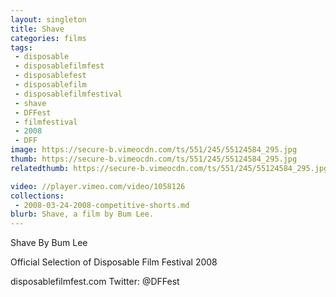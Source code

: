 ```yaml
---
layout: singleton
title: Shave
categories: films
tags:
 - disposable
 - disposablefilmfest
 - disposablefest
 - disposablefilm
 - disposablefilmfestival
 - shave
 - DFFest
 - filmfestival
 - 2008
 - DFF
image: https://secure-b.vimeocdn.com/ts/551/245/55124584_295.jpg
thumb: https://secure-b.vimeocdn.com/ts/551/245/55124584_295.jpg
relatedthumb: https://secure-b.vimeocdn.com/ts/551/245/55124584_295.jpg

video: //player.vimeo.com/video/1058126
collections:
 - 2008-03-24-2008-competitive-shorts.md
blurb: Shave, a film by Bum Lee.
---
```


Shave
By Bum Lee

Official Selection of Disposable Film Festival 2008

disposablefilmfest.com
Twitter: @DFFest